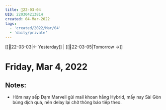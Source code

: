 ```yaml
---
title: 📝22-03-04
UID: 220304213814
created: 04-Mar-2022
tags:
  - 'created/2022/Mar/04'
  - 'daily/private'
---
```

[[📝22-03-03|<- Yesterday]] | [[📝22-03-05|Tomorrow ->]]
# Friday, Mar 4, 2022

## Notes:
- Hôm nay sếp Đạm Marvell gửi mail khoan hẵng Hybrid, mấy nay Sài Gòn bùng dịch quá, nên delay lại chờ thông báo tiếp theo. 

